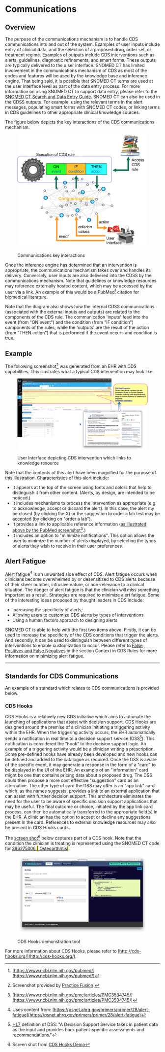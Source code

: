 # Communications

## Overview

The purpose of the communications mechanism is to handle CDS communications into and out of the system. Examples of user inputs include entry of clinical data, and the selection of a proposed drug, order set, or treatment regime. Examples of outputs include CDS interventions such as alerts, guidelines, diagnostic refinements, and smart forms. These outputs are typically delivered to the u ser interface. SNOMED CT has limited involvement in the communications mechanism of CDS as most of the codes and features will be used by the knowledge base and inference engine. That being said, it is possible that SNOMED CT terms are used at the user interface level as part of the data entry process. For more information on using SNOMED CT to support data entry, please refer to the [SNOMED CT Search and Data Entry Guide](https://app.gitbook.com/o/h8Z6qGxuQrzM9vbx5bPT/s/CEAcChvWjWEu16YmwNrz/). SNOMED CT can also be used in the CDSS outputs. For example, using the relevant terms in the alert messages, populating smart forms with SNOMED CT codes, or linking terms in CDS guidelines to other appropriate clinical knowledge sources.

The figure below depicts the key interactions of the CDS communications mechanism.

<figure><img src="images/123897663.png" alt=""><figcaption><p>Communications key interactions</p></figcaption></figure>

Once the inference engine has determined that an intervention is appropriate, the communications mechanism takes over and handles its delivery. Conversely, user inputs are also delivered into the CDSS by the communications mechanism. Note that guidelines or knowledge resources may reference externally hosted content, which may be accessed by the user via a link. An example of this would be a PubMed[^1] citation for biomedical literature.

Note that the diagram also shows how the internal CDSS communications (associated with the external inputs and outputs) are related to the components of the CDS rule. The communication 'inputs' feed into the event (from "ON event") and the condition (from "IF condition") components of the rules, while the 'outputs' are the result of the action (from "THEN action") that is performed if the event occurs and condition is true.

## Example

The following screenshot[^2] was generated from an EHR with CDS capabilities. This illustrates what a typical CDS intervention may look like.

<figure><img src="images/123897662.png" alt=""><figcaption><p>User Interface depicting CDS intervention which links to knowledge resource</p></figcaption></figure>

Note that the contents of this alert have been magnified for the purpose of this illustration. Characteristics of this alert include:

* It appears at the top of the screen using fonts and colors that help to distinguish it from other content. (Alerts, by design, are intended to be noticed.)
* It includes mechanisms to process the intervention as appropriate (e.g. to acknowledge, accept or discard the alert). In this case, the alert my be closed (by clicking the X) or the suggestion to order a lab test may be accepted (by clicking on "order a lab").
* It provides a link to applicable reference information ([as illustrated above by the PubMed screenshot](#user-content-fn-3)[^3].)
* It includes an option to "minimize notifications". This option allows the user to minimize the number of alerts displayed, by selecting the types of alerts they wish to receive in their user preferences.

## Alert Fatigue

[Alert fatigue](#user-content-fn-4)[^4] is an unwanted side effect of CDS. Alert fatigue occurs when clinicians become overwhelmed by or desensitized to CDS alerts because of their sheer number, intrusive nature, or non-relevance to a clinical situation. The danger of alert fatigue is that the clinician will miss something important as a result. Strategies are required to minimize alert fatigue. Some of the interesting ideas proposed by thought leaders in CDS include:

* Increasing the specificity of alerts;
* Allowing users to customize CDS alerts by types of interventions
* Using a human factors approach to designing alerts

SNOMED CT is able to help with the first two items above. Firstly, it can be used to increase the specificity of the CDS conditions that trigger the alerts. And secondly, it can be used to distinguish between different types of interventions to enable customization to occur. Please refer to [False Positives and False Negatives](3-knowledge-base/3.1-rules.md#false-positives-and-false-negatives) in the section Context in CDS Rules for more information on minimizing alert fatigue.

***

## Standards for CDS Communications

An example of a standard which relates to CDS communications is provided below.

### CDS Hooks

CDS Hooks is a relatively new CDS initiative which aims to automate the launching of applications that assist with decision support. CDS Hooks are designed around the premise of a clinician initiating a triggering activity within the EHR. When the triggering activity occurs, the EHR automatically sends a notification in real time to a decision support service (DSS[^5]). This notification is considered the "hook" to the decision support logic. An example of a triggering activity would be a clinician writing a prescription. Some pre-defined hooks have already been developed and new hooks can be defined and added to the catalogue as required. Once the DSS is aware of the specific event, it may generate a response in the form of a "card" to be displayed in the UI of the EHR. An example of an "information" card might be one that contains pricing data about a proposed drug. The DSS could then propose a more cost effective "suggestion" card as an alternative. The other type of card the DSS may offer is an "app link" card which, as the names suggests, provides a link to an external application that can assist with further decision support. This architecture eliminates the need for the user to be aware of specific decision support applications that may be useful. The final outcome or choice, initiated by the app link card process, can then be automatically transferred to the appropriate field(s) in the EHR. A clinician has the option to accept or decline any suggestions present in the card. References to external knowledge resources may also be present in CDS Hooks cards.

The [screen shot](#user-content-fn-6)[^6] below captures part of a CDS hook. Note that the condition the clinician is treating is represented using the SNOMED CT code for [396275006 <mark style="color:blue;">|</mark> Osteoarthritis<mark style="color:blue;">|</mark>](http://snomed.info/id/396275006).

<figure><img src="images/123897674.png" alt=""><figcaption><p>CDS Hooks demonstration tool</p></figcaption></figure>

For more information about CDS Hooks, please refer to [http://cds-hooks.org/](http://cds-hooks.org/).

[^1]: [https://www.ncbi.nlm.nih.gov/pubmed/](https://www.ncbi.nlm.nih.gov/pubmed/)

[^2]: Screenshot provided by [Practice Fusion](http://www.practicefusion.com/electronic-health-record-ehr/).

[^3]: [https://www.ncbi.nlm.nih.gov/pmc/articles/PMC3534745/](https://www.ncbi.nlm.nih.gov/pmc/articles/PMC3534745/)

[^4]: Uses content from: [https://psnet.ahrq.gov/primers/primer/28/alert-fatigue](https://psnet.ahrq.gov/primers/primer/28/alert-fatigue)

[^5]: [HL7](http://www.hl7.org/implement/standards/product_brief.cfm?product_id=12) definition of DSS: "A Decision Support Service takes in patient data as the input and provides back patient-specific assessments and recommendations."

[^6]: Screen shot from [CDS Hooks Demo](http://demo.cds-hooks.org/)

